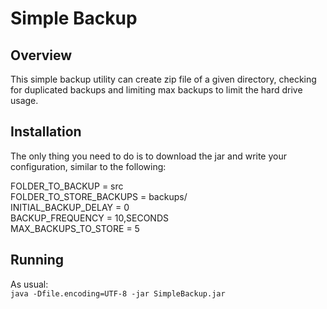 # Simple Backup

## Overview
This simple backup utility can create zip file of a given directory, checking for duplicated backups and limiting max backups to limit the hard drive usage.
## Installation
The only thing you need to do is to download the jar and write your configuration, similar to the following:

FOLDER_TO_BACKUP = src\
FOLDER_TO_STORE_BACKUPS = backups/\
INITIAL_BACKUP_DELAY = 0\
BACKUP_FREQUENCY = 10,SECONDS\
MAX_BACKUPS_TO_STORE = 5

## Running
As usual:\
`java -Dfile.encoding=UTF-8 -jar SimpleBackup.jar`